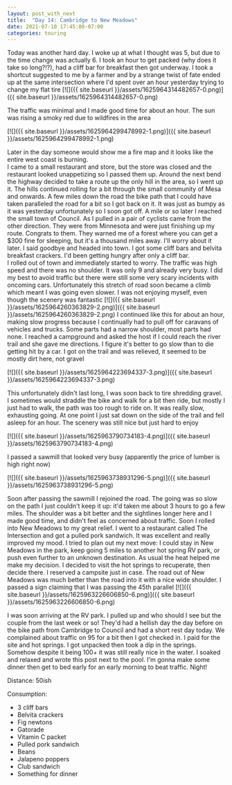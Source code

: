 ```yaml
---
layout: post_with_next
title:  "Day 14: Cambridge to New Meadows"
date: 2021-07-10 17:45:00-07:00
categories: touring
---
```

Today was another hard day. I woke up at what I thought was 5, but due to the time change was actually 6. I took an hour to get packed (why does it take so long?!?), had a cliff bar for breakfast then got underway. I took a shortcut suggested to me by a farmer and by a strange twist of fate ended up at the same intersection where I'd spent over an hour yesterday trying to change my flat tire
[![]({{ site.baseurl }}/assets/1625964314482657-0.png)]({{ site.baseurl }}/assets/1625964314482657-0.png)
  
The traffic was minimal and I made good time for about an hour. The sun was rising a smoky red due to wildfires in the area  

[![]({{ site.baseurl }}/assets/1625964299478992-1.png)]({{ site.baseurl }}/assets/1625964299478992-1.png)
  
Later in the day someone would show me a fire map and it looks like the entire west coast is burning.  
I came to a small restaurant and store, but the store was closed and the restaurant looked unappetizing so I passed them up. Around the next bend the highway decided to take a route up the only hill in the area, so I went up it. The hills continued rolling for a bit through the small community of Mesa and onwards. A few miles down the road the bike path that I could have taken paralleled the road for a bit so I got back on it. It was just as bumpy as it was yesterday unfortunately so I soon got off. A mile or so later I reached the small town of Council. As I pulled in a pair of cyclists came from the other direction. They were from Minnesota and were just finishing up my route. Congrats to them. They warned me of a forest where you can get a $300 fine for sleeping, but it's a thousand miles away. I'll worry about it later. I said goodbye and headed into town. I got some cliff bars and belvita breakfast crackers. I'd been getting hungry after only a cliff bar.  
I rolled out of town and immediately started to worry. The traffic was high speed and there was no shoulder. It was only 9 and already very busy. I did my best to avoid traffic but there were still some very scary incidents with oncoming cars. Unfortunately this stretch of road soon became a climb which meant I was going even slower. I was not enjoying myself, even though the scenery was fantastic
[![]({{ site.baseurl }}/assets/1625964260363829-2.png)]({{ site.baseurl }}/assets/1625964260363829-2.png)
I continued like this for about an hour, making slow progress because I continually had to pull off for caravans of vehicles and trucks. Some parts had a narrow shoulder, most parts had none. I reached a campground and asked the host if I could reach the river trail and she gave me directions. I figure it's better to go slow than to die getting hit by a car. I got on the trail and was relieved, it seemed to be mostly dirt here, not gravel  

[![]({{ site.baseurl }}/assets/1625964223694337-3.png)]({{ site.baseurl }}/assets/1625964223694337-3.png)
  
This unfortunately didn't last long, I was soon back to tire shredding gravel. I sometimes would straddle the bike and walk for a bit then ride, but mostly I just had to walk, the path was too rough to ride on. It was really slow, exhausting going. At one point I just sat down on the side of the trail and fell asleep for an hour. The scenery was still nice but just hard to enjoy  

[![]({{ site.baseurl }}/assets/1625963790734183-4.png)]({{ site.baseurl }}/assets/1625963790734183-4.png)
  
I passed a sawmill that looked very busy (apparently the price of lumber is high right now)  

[![]({{ site.baseurl }}/assets/1625963738931296-5.png)]({{ site.baseurl }}/assets/1625963738931296-5.png)
  
Soon after passing the sawmill I rejoined the road. The going was so slow on the path I just couldn't keep it up: it'd taken me about 3 hours to go a few miles. The shoulder was a bit better and the sightlines longer here and I made good time, and didn't feel as concerned about traffic. Soon I rolled into New Meadows to my great relief. I went to a restaurant called The Intersection and got a pulled pork sandwich. It was excellent and really improved my mood. I tried to plan out my next move: I could stay in New Meadows in the park, keep going 5 miles to another hot spring RV park, or push even further to an unknown destination. As usual the heat helped me make my decision. I decided to visit the hot springs to recuperate, then decide there. I reserved a campsite just in case. The road out of New Meadows was much better than the road into it with a nice wide shoulder. I passed a sign claiming that I was passing the 45th parallel
[![]({{ site.baseurl }}/assets/1625963226606850-6.png)]({{ site.baseurl }}/assets/1625963226606850-6.png)
  
I was soon arriving at the RV park. I pulled up and who should I see but the couple from the last week or so! They'd had a hellish day the day before on the bike path from Cambridge to Council and had a short rest day today. We complained about traffic on 95 for a bit then I got checked in. I paid for the site and hot springs. I got unpacked then took a dip in the springs. Somehow despite it being 100+ it was still really nice in the water. I soaked and relaxed and wrote this post next to the pool. I'm gonna make some dinner then get to bed early for an early morning to beat traffic. Night!  

Distance: 50ish

Consumption:

* 3 cliff bars
* Belvita crackers
* Fig newtons
* Gatorade
* Vitamin C packet
* Pulled pork sandwich
* Beans
* Jalapeno poppers
* Club sandwich
* Something for dinner
